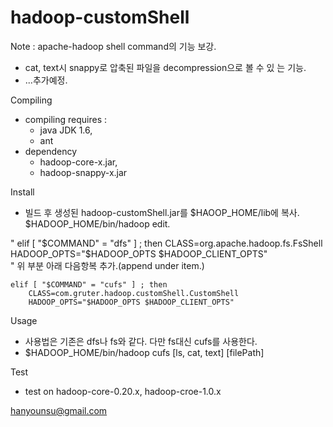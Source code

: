 hadoop-customShell
==================
Note : apache-hadoop shell command의 기능 보강.
- cat, text시 snappy로 압축된 파일을 decompression으로 볼 수 있 는 기능.
- ...추가예정.

Compiling
- compiling requires : 
	- java JDK 1.6,
	- ant
- dependency
	- hadoop-core-x.jar,
	- hadoop-snappy-x.jar
	
Install
- 빌드 후 생성된 hadoop-customShell.jar를 $HAOOP_HOME/lib에 복사.
$HADOOP_HOME/bin/hadoop edit.

"
	elif [ "$COMMAND" = "dfs" ] ; then
  		CLASS=org.apache.hadoop.fs.FsShell
  		HADOOP_OPTS="$HADOOP_OPTS $HADOOP_CLIENT_OPTS"		
"
위 부분 아래 다음항복 추가.(append under item.)

	elif [ "$COMMAND" = "cufs" ] ; then
  		CLASS=com.gruter.hadoop.customShell.CustomShell
  		HADOOP_OPTS="$HADOOP_OPTS $HADOOP_CLIENT_OPTS"


Usage
- 사용법은 기존은 dfs나 fs와 같다. 다만 fs대신 cufs를 사용한다.
- $HADOOP_HOME/bin/hadoop cufs [ls, cat, text] [filePath]

Test
- test on hadoop-core-0.20.x, hadoop-croe-1.0.x

hanyounsu@gmail.com